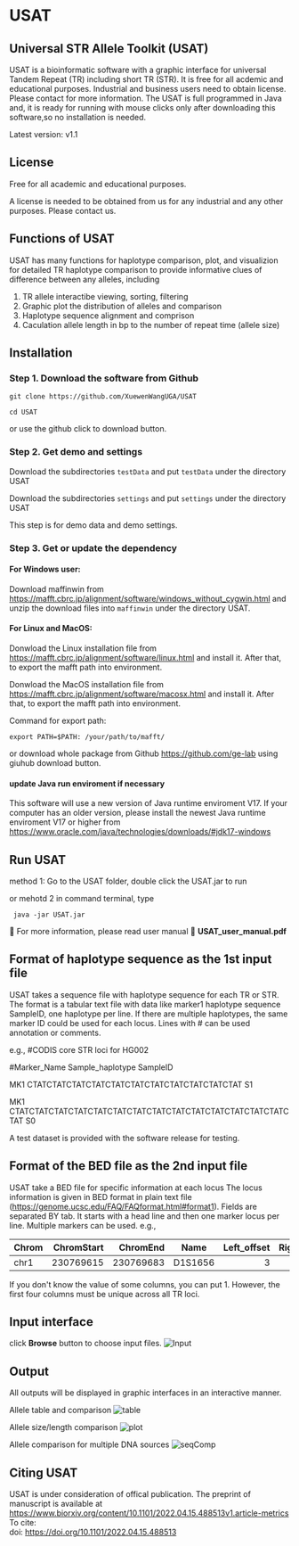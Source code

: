 # USAT
## Universal STR Allele Toolkit (USAT)

USAT is a bioinformatic software with a graphic interface for universal Tandem Repeat (TR) including short TR (STR). It is free for all acdemic and educational purposes. Industrial and business users need to obtain license. Please contact for more information.
The USAT is full programmed in Java and, it is ready for running with mouse clicks only after downloading this software,so no installation is needed.

Latest version: v1.1

## License
Free for all academic and educational purposes. 

A license is needed to be obtained from us for any industrial and any other purposes. Please contact us.


## Functions of USAT
USAT has many functions for haplotype comparison, plot, and visualizion for detailed TR haplotype comparison to provide informative clues of difference between any alleles, including

1. TR allele interactibe viewing, sorting, filtering 
2. Graphic plot the distribution of alleles and comparison
3. Haplotype sequence alignment and comprison
4. Caculation allele length in bp to the number of repeat time  (allele size)

## Installation
### Step 1. Download the software from Github
 
 `git clone https://github.com/XuewenWangUGA/USAT`
 
 `cd USAT`
 
 or use the github click to download button.
 
 ### Step 2. Get demo and settings 
  
  Download the subdirectories `testData` and put `testData` under the directory USAT
                  
  Download the subdirectories `settings` and put `settings` under the directory USAT
  
  This step is for demo data and demo settings.
                  
###  Step 3. Get or update the dependency
 
 #### For Windows user:
 
 Download maffinwin from https://mafft.cbrc.jp/alignment/software/windows_without_cygwin.html  and unzip the download files into `maffinwin` under the directory USAT. 
 
 
#### For Linux and MacOS: 
 
Donwload the Linux installation file from https://mafft.cbrc.jp/alignment/software/linux.html and install it. After that, to export the mafft path into environment.

Donwload the MacOS installation file from https://mafft.cbrc.jp/alignment/software/macosx.html and install it. After that, to export the mafft path into environment.

Command for export path: 

`export PATH=$PATH: /your/path/to/mafft/`
 
  
 or download whole package from Github https://github.com/ge-lab using giuhub download button.
 
 #### update Java run enviroment if necessary
 This software will use a new version of Java runtime enviroment V17. If your computer has an older version, please install the newest Java runtime enviroment V17 or higher from https://www.oracle.com/java/technologies/downloads/#jdk17-windows 
 

 
 ## Run USAT
 
 method 1: Go to the USAT folder, double click the USAT.jar to run
 
 or mehotd 2 in command terminal, type 
 
` java -jar USAT.jar`

🔑 For more information, please read user manual 📗   __USAT_user_manual.pdf__


## Format of haplotype sequence as the 1st input file
USAT takes a sequence file with haplotype sequence for each TR or STR.
The format is a tabular text file with data like marker1 <tab> haplotype sequence <tab> SampleID, one haplotype per line. If there are multiple haplotypes, the same marker ID could be used for each locus. Lines with # can be used annotation or comments. 
 
 e.g.,
 #CODIS core STR loci for HG002		
 
#Marker_Name	Sample_haplotype	SampleID
 
  MK1 CTATCTATCTATCTATCTATCTATCTATCTATCTATCTATCTAT S1
 
  MK1 CTATCTATCTATCTATCTATCTATCTATCTATCTATCTATCTATCTATCTATCTATCTAT S0
  
  A test dataset is provided with the software release for testing.
 

## Format of the BED file as the 2nd input file
 USAT take a  BED file for specific information at each locus
 The locus information is given in BED format in plain text file (https://genome.ucsc.edu/FAQ/FAQformat.html#format1). Fields are separated BY tab. It starts with a head line and then one marker locus per line. Multiple markers can be used. e.g.,
 
 |Chrom	| ChromStart |	ChromEnd  | Name	   |Left_offset	|Right_offset	|Basic_motif_period	|Ref_hap_length	|  Motif	                     |Ref_allele	|Inner_offset	| Min_stutter_threshold |
 |:---- |  -------:  |  -------: | :-----: |   -------: |    -------: |          -------: |         ----: | :-------------------------: |      ---: |        ---: |                      ---: |
 |chr1	 |  230769615	| 230769683 |	D1S1656 |         3	 |           3	|                 4	|            68	|   CCTA[TCTA]nTCA[TCTA]n 	|        17 |           0 |                      0.1  |

 If you don't know the value of some columns, you can put 1. However, the first four columns must be unique across all TR loci.
 
 
 
## Input interface
 click __Browse__ button to choose input files.
 ![Input](USAT_input.png)
 
## Output
 
 All outputs will be displayed in graphic interfaces in an interactive manner.
 
 Allele table and comparison
![table](USAT_viewTableAlign_panel.png)
 
 Allele size/length comparison
 ![plot](USAT_plot_panel.png)
 
 Allele comparison for multiple DNA sources
  ![seqComp](Comp_HG002_003.png)
 
 ## Citing USAT
 USAT is under consideration of offical publication.
 The preprint of manuscript is available at https://www.biorxiv.org/content/10.1101/2022.04.15.488513v1.article-metrics
 To cite:   
 doi: https://doi.org/10.1101/2022.04.15.488513
  
